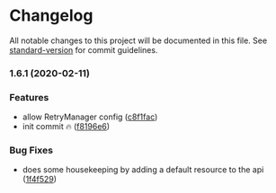 # Changelog

All notable changes to this project will be documented in this file. See [standard-version](https://github.com/conventional-changelog/standard-version) for commit guidelines.

### 1.6.1 (2020-02-11)


### Features

* allow RetryManager config ([c8f1fac](https://github.com/fabrix-app/spool-retry/commit/c8f1facd196407f2263eb1c54790d76f9563545f))
* init commit :fire: ([f8196e6](https://github.com/fabrix-app/spool-retry/commit/f8196e68a9c5eb9f25bb318ebe2a0798cb6fb1d2))


### Bug Fixes

* does some housekeeping by adding a default resource to the api ([1f4f529](https://github.com/fabrix-app/spool-retry/commit/1f4f52976d6b443e3df188d7acab376e5edbc828))
